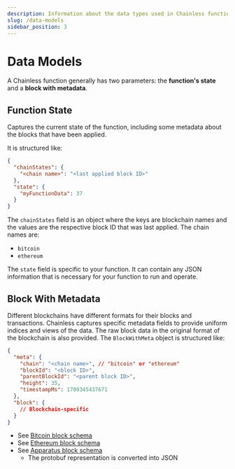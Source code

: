 ```yaml
---
description: Information about the data types used in Chainless functions.
slug: /data-models
sidebar_position: 3
---
```


# Data Models
A Chainless function generally has two parameters: the **function's state** and a **block with metadata**.

## Function State
Captures the current state of the function, including some metadata about the blocks that have been applied.

It is structured like:
```json
{
  "chainStates": {
    "<chain name>": "<last applied block ID>"
  },
  "state": {
    "myFunctionData": 37
  }
}
```

The `chainStates` field is an object where the keys are blockchain names and the values are the respective block ID that was last applied.  The chain names are:
- `bitcoin`
- `ethereum`

The `state` field is specific to your function.  It can contain any JSON information that is necessary for your function to run and operate.

## Block With Metadata
Different blockchains have different formats for their blocks and transactions.  Chainless captures specific metadata fields to provide uniform indices and views of the data.  The raw block data in the original format of the blockchain is also provided.  The `BlockWithMeta` object is structured like:

```json
{
  "meta": {
    "chain": "<chain name>", // "bitcoin" or "ethereum"
    "blockId": "<block ID>",
    "parentBlockId": "<parent block ID>",
    "height": 35,
    "timestampMs": 1709345437671
  },
  "block": {
    // Blockchain-specific
  }
}
```

- See [Bitcoin block schema](https://developer.bitcoin.org/reference/rpc/getblock.html#result-for-verbosity-2)
- See [Ethereum block schema](https://ethereum.org/en/developers/docs/apis/json-rpc/#eth_getblockbyhash)
- See [Apparatus block schema](https://github.com/Topl/protobuf-specs/blob/main/proto/node/models/block.proto#L36)
  - The protobuf representation is converted into JSON
